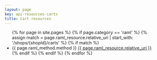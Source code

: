 ```yaml
---
layout: page
key: api-resources-carts
title: Cart resources
---
```


<ul id="resource-list">
  {% for page in site.pages %}
    {% if page.category == 'raml' %}
      {% assign match = page.raml_resource.relative_uri | start_with: '/shops/{shopId}/carts' %}
      {% if match %}
        <li class="resource-entry">
          <span class="label label-default">{{ page.raml_method.method }}</span>
          <a href="{{ page.url | prepend: site.baseurl }}">{{ page.raml_resource.relative_uri }}</a>
        </li>
      {% endif %}
    {% endif %}
  {% endfor %}
</ul>
